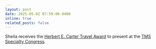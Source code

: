 ```yaml
---
layout: post
date: 2025-05-02 07:59:00-0400
inline: true
related_posts: false
---
```


Sheila receives the [Herbert E. Carter Travel Award](https://gidp.arizona.edu/student-awards/carter-travel-award) to present at the [TMS Specialty Congress](https://www.tms.org/SpecialtyCongress2025/Programming/AIM2025/SpecialtyCongress2025/Programming/AIM2025).